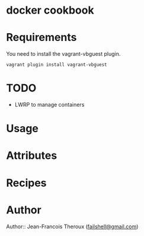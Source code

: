 # docker cookbook

# Requirements

You need to install the vagrant-vbguest plugin.

`vagrant plugin install vagrant-vbguest`

# TODO
+ LWRP to manage containers
# Usage

# Attributes

# Recipes

# Author

Author:: Jean-Francois Theroux (<failshell@gmail.com>)
